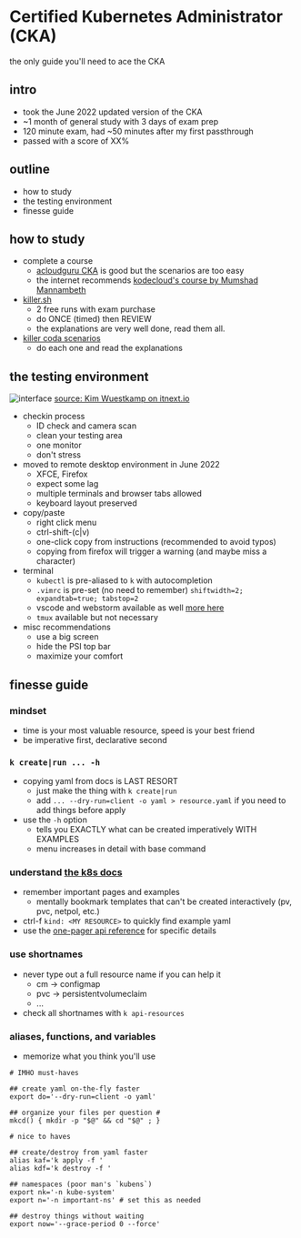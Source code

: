 # Certified Kubernetes Administrator (CKA)

the only guide you'll need to ace the CKA

## intro
- took the June 2022 updated version of the CKA
- ~1 month of general study with 3 days of exam prep
- 120 minute exam, had ~50 minutes after my first passthrough
- passed with a score of XX%

## outline
- how to study
- the testing environment
- finesse guide

## how to study

- complete a course
  - [acloudguru CKA](https://acloudguru.com/course/certified-kubernetes-administrator-cka) is good but the scenarios are too easy
  - the internet recommends [kodecloud's course by Mumshad Mannambeth](https://kodekloud.com/courses/certified-kubernetes-administrator-cka/)
- [killer.sh](https://killer.sh/)
  - 2 free runs with exam purchase
  - do ONCE (timed) then REVIEW
  - the explanations are very well done, read them all.
- [killer coda scenarios](https://killercoda.com/killer-shell-cka)
  - do each one and read the explanations

## the testing environment
![interface](https://miro.medium.com/max/875/1*EzwMAPg4-XuBBWqt6WTmLQ.png)
[source: Kim Wuestkamp on itnext.io](https://itnext.io/cks-cka-ckad-changed-terminal-to-remote-desktop-157a26c1d5e)

- checkin process
  - ID check and camera scan
  - clean your testing area
  - one monitor
  - don't stress
- moved to remote desktop environment in June 2022
  - XFCE, Firefox
  - expect some lag
  - multiple terminals and browser tabs allowed
  - keyboard layout preserved
- copy/paste
  - right click menu
  - ctrl-shift-(c|v)
  - one-click copy from instructions (recommended to avoid typos)
  - copying from firefox will trigger a warning (and maybe miss a character)
- terminal
  - `kubectl` is pre-aliased to `k` with autocompletion
  - `.vimrc` is pre-set (no need to remember) `shiftwidth=2; expandtab=true; tabstop=2`
  - vscode and webstorm available as well [more here](https://docs.linuxfoundation.org/tc-docs/certification/lf-handbook2/exam-user-interface#virtual-machine-jsnad-and-jsnsd-exams-only)
  - `tmux` available but not necessary
- misc recommendations
  - use a big screen
  - hide the PSI top bar
  - maximize your comfort

## finesse guide

### mindset
- time is your most valuable resource, speed is your best friend
- be imperative first, declarative second

### `k create|run ... -h`
- copying yaml from docs is LAST RESORT
  - just make the thing with `k create|run`
  - add `... --dry-run=client -o yaml > resource.yaml` if you need to add things before apply
- use the `-h` option
  - tells you EXACTLY what can be created imperatively WITH EXAMPLES
  - menu increases in detail with base command

### understand [the k8s docs](https://kubernetes.io/docs/home/)
- remember important pages and examples
  - mentally bookmark templates that can't be created interactively (pv, pvc, netpol, etc.)
- ctrl-f `kind: <MY RESOURCE>` to quickly find example yaml
- use the [one-pager api reference](https://kubernetes.io/docs/reference/generated/kubernetes-api/v1.24/) for specific details

### use shortnames
- never type out a full resource name if you can help it
  - cm -> configmap
  - pvc -> persistentvolumeclaim
  - ...
- check all shortnames with `k api-resources`

### aliases, functions, and variables
- memorize what you think you'll use

```{bash}
# IMHO must-haves

## create yaml on-the-fly faster
export do='--dry-run=client -o yaml'

## organize your files per question #
mkcd() { mkdir -p "$@" && cd "$@" ; }
```

```{bash}
# nice to haves

## create/destroy from yaml faster
alias kaf='k apply -f '
alias kdf='k destroy -f '

## namespaces (poor man's `kubens`)
export nk='-n kube-system'
export n='-n important-ns' # set this as needed

## destroy things without waiting
export now='--grace-period 0 --force'
```